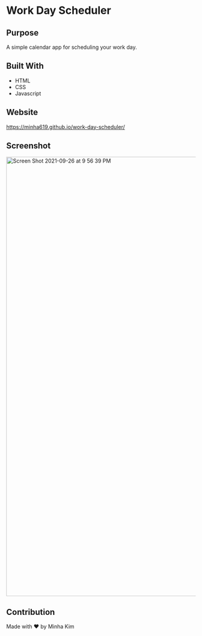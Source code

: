 # Work Day Scheduler

## Purpose
A simple calendar app for scheduling your work day.

## Built With
* HTML
* CSS
* Javascript

## Website
https://minha619.github.io/work-day-scheduler/

## Screenshot
<img width="1167" alt="Screen Shot 2021-09-26 at 9 56 39 PM" src="https://user-images.githubusercontent.com/58676523/134834550-1d5fa4f8-a7d7-4d08-bc4b-8f2483580362.png">

## Contribution
Made with ❤️ by Minha Kim
